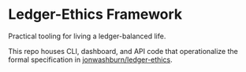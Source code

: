 # Ledger-Ethics Framework

Practical tooling for living a ledger-balanced life.

This repo houses CLI, dashboard, and API code that operationalize the formal specification in [jonwashburn/ledger-ethics](https://github.com/jonwashburn/ledger-ethics).

